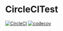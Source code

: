 # CircleCITest
[![CircleCI](https://circleci.com/gh/shiita0903/CircleCITest/tree/master.svg?style=shield&circle-token=e6966b84f735cb2df09d602d7021357543aaf99d)](https://circleci.com/gh/shiita0903/CircleCITest/tree/master)
[![codecov](https://codecov.io/gh/shiita0903/CircleCITest/branch/master/graph/badge.svg)](https://codecov.io/gh/shiita0903/CircleCITest)
